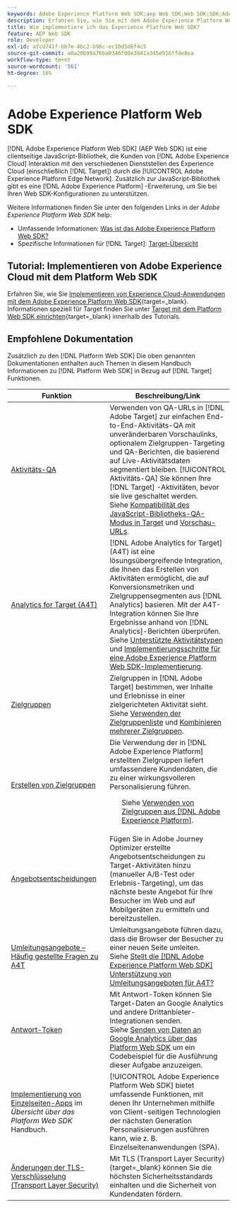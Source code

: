 ```yaml
---
keywords: Adobe Experience Platform Web SDK;aep Web SDK;Web SDK;SDK;Adobe Experience Cloud;Platform Edge Network;Adobe Experience Platform Platform Edge Network;Edge Network;Edge Network;AEP Edge Network
description: Erfahren Sie, wie Sie mit dem Adobe Experience Platform Web SDK über das AEP Edge Network mit den verschiedenen Diensten in Adobe Experience Cloud interagieren können.
title: Wie implementiere ich das Experience Platform Web SDK?
feature: AEP Web SDK
role: Developer
exl-id: afcd741f-bb7e-4bc2-b96c-ec10d5d6f4c5
source-git-commit: a0a20b99a76ba0346f00e3841a345e916ffde8ea
workflow-type: tm+mt
source-wordcount: '561'
ht-degree: 16%

---
```


# Adobe Experience Platform Web SDK

[!DNL Adobe Experience Platform Web SDK] (AEP Web SDK) ist eine clientseitige JavaScript-Bibliothek, die Kunden von [!DNL Adobe Experience Cloud] Interaktion mit den verschiedenen Dienststellen des Experience Cloud (einschließlich [!DNL Target]) durch die [!UICONTROL Adobe Experience Platform Edge Network]. Zusätzlich zur JavaScript-Bibliothek gibt es eine [!DNL Adobe Experience Platform] -Erweiterung, um Sie bei Ihren Web SDK-Konfigurationen zu unterstützen.

Weitere Informationen finden Sie unter den folgenden Links in der *Adobe Experience Platform Web SDK* help:

* Umfassende Informationen: [Was ist das Adobe Experience Platform Web SDK?](https://experienceleague.adobe.com/docs/experience-platform/edge/home.html?lang=de)
* Spezifische Informationen für [!DNL Target]: [Target-Übersicht](https://experienceleague.adobe.com/docs/experience-platform/edge/personalization/adobe-target/target-overview.html?lang=de)

## Tutorial: Implementieren von Adobe Experience Cloud mit dem Platform Web SDK

Erfahren Sie, wie Sie [Implementieren von Experience Cloud-Anwendungen mit dem Adobe Experience Platform Web SDK](https://experienceleague.adobe.com/docs/platform-learn/implement-web-sdk/overview.html){target=_blank}. Informationen speziell für Target finden Sie unter [Target mit dem Platform Web SDK einrichten](https://experienceleague.adobe.com/docs/platform-learn/implement-web-sdk/applications-setup/setup-target.html){target=_blank} innerhalb des Tutorials.

## Empfohlene Dokumentation

Zusätzlich zu den [!DNL Platform Web SDK] Die oben genannten Dokumentationen enthalten auch Themen in diesem Handbuch Informationen zu [!DNL Platform Web SDK] in Bezug auf [!DNL Target] Funktionen.

| Funktion | Beschreibung/Link |
| --- | --- |
| [Aktivitäts-QA](/help/main/c-activities/c-activity-qa/activity-qa.md) | Verwenden von QA-URLs in [!DNL Adobe Target] zur einfachen End-to-End-Aktivitäts-QA mit unveränderbaren Vorschaulinks, optionalem Zielgruppen-Targeting und QA-Berichten, die basierend auf Live-Aktivitätsdaten segmentiert bleiben. [!UICONTROL Aktivitäts-QA] Sie können Ihre [!DNL Target] -Aktivitäten, bevor sie live geschaltet werden.<br>Siehe [Kompatibilität des JavaScript-Bibliotheks-QA-Modus in Target](/help/main/c-activities/c-activity-qa/activity-qa.md#compatibility) und [Vorschau-URLs](/help/main/c-activities/c-activity-qa/activity-qa.md#preview). |
| [Analytics for Target (A4T) ](/help/main/c-integrating-target-with-mac/a4t/a4t.md) | [!DNL Adobe Analytics for Target] (A4T) ist eine lösungsübergreifende Integration, die Ihnen das Erstellen von Aktivitäten ermöglicht, die auf Konversionsmetriken und Zielgruppensegmenten aus [!DNL Analytics] basieren. Mit der A4T-Integration können Sie Ihre Ergebnisse anhand von [!DNL Analytics]-Berichten überprüfen.<br>Siehe [Unterstützte Aktivitätstypen](/help/main/c-integrating-target-with-mac/a4t/a4t.md#section_F487896214BF4803AF78C552EF1669AA) und [Implementierungsschritte für eine Adobe Experience Platform Web SDK-Implementierung](/help/main/c-integrating-target-with-mac/a4t/a4timplementation.md#platform). |
| [Zielgruppen](/help/main/c-target/target.md) | Zielgruppen in [!DNL Adobe Target] bestimmen, wer Inhalte und Erlebnisse in einer zielgerichteten Aktivität sieht.<br>Siehe [Verwenden der Zielgruppenliste](/help/main/c-target/c-audiences/audiences.md#use-list) und [Kombinieren mehrerer Zielgruppen](/help/main/c-target/combining-multiple-audiences.md). |
| [Erstellen von Zielgruppen](/help/main/c-target/c-audiences/audiences.md) | Die Verwendung der in [!DNL Adobe Experience Platform] erstellten Zielgruppen liefert umfassendere Kundendaten, die zu einer wirkungsvolleren Personalisierung führen.<ul>Siehe [Verwenden von Zielgruppen aus [!DNL Adobe Experience Platform]](/help/main/c-target/c-audiences/audiences.md#aep). |
| [Angebotsentscheidungen](/help/main/c-integrating-target-with-mac/ajo/offer-decision.md) | Fügen Sie in Adobe Journey Optimizer erstellte Angebotsentscheidungen zu Target-Aktivitäten hinzu (manueller A/B-Test oder Erlebnis-Targeting), um das nächste beste Angebot für Ihre Besucher im Web und auf Mobilgeräten zu ermitteln und bereitzustellen. |
| [Umleitungsangebote – Häufig gestellte Fragen zu A4T](/help/main/c-integrating-target-with-mac/a4t/r-a4t-faq/a4t-faq-redirect-offers.md) | Umleitungsangebote führen dazu, dass die Browser der Besucher zu einer neuen Seite umleiten.<br>Siehe [Stellt die [!DNL Adobe Experience Platform Web SDK] Unterstützung von Umleitungsangeboten für A4T?](/help/main/c-integrating-target-with-mac/a4t/r-a4t-faq/a4t-faq-redirect-offers.md#platform) |
| [Antwort-Token](/help/main/administrating-target/response-tokens.md) | Mit Antwort-Token können Sie Target-Daten an Google Analytics und andere Drittanbieter-Integrationen senden.<br>Siehe [Senden von Daten an Google Analytics über das Platform Web SDK](/help/main/administrating-target/response-tokens.md#platform-web-sdk) um ein Codebeispiel für die Ausführung dieser Aufgabe anzuzeigen. |
| [Implementierung von Einzelseiten-Apps](https://experienceleague.adobe.com/docs/experience-platform/edge/personalization/adobe-target/spa-implementation.html?lang=en) im *Übersicht über das Platform Web SDK* Handbuch. | [!UICONTROL Adobe Experience Platform Web SDK] bietet umfassende Funktionen, mit denen Ihr Unternehmen mithilfe von Client-seitigen Technologien der nächsten Generation Personalisierungen ausführen kann, wie z. B. Einzelseitenanwendungen (SPA). |
| [Änderungen der TLS-Verschlüsselung (Transport Layer Security)](https://developer.adobe.com/target/before-implement/tls-transport-layer-security-encryption/) | Mit TLS (Transport Layer Security){target=_blank} können Sie die höchsten Sicherheitsstandards einhalten und die Sicherheit von Kundendaten fördern. |
